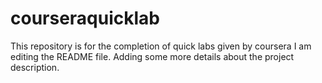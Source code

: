 # courseraquicklab
This repository is for the completion of quick labs given by coursera
I am editing the README file. Adding some more details about the project description.
